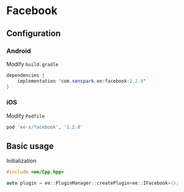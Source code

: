 # Facebook
## Configuration
### Android
Modify `build.gradle`
```java
dependencies {
    implementation 'com.senspark.ee:facebook:2.2.0'
}
```

### iOS
Modify `Podfile`
```ruby
pod 'ee-x/facebook', '2.2.0'
```

## Basic usage
Initialization
```cpp
#include <ee/Cpp.hpp>

auto plugin = ee::PluginManager::createPlugin<ee::IFacebook>();
```